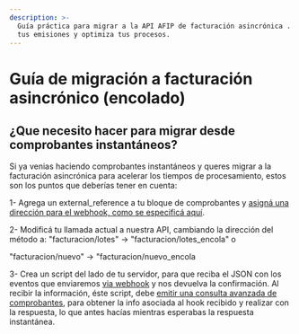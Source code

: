 ```yaml
---
description: >-
  Guía práctica para migrar a la API AFIP de facturación asincrónica . Acelera
  tus emisiones y optimiza tus procesos.
---
```


# Guía de migración a facturación asincrónico (encolado)

## ¿Que necesito hacer para migrar desde comprobantes instantáneos?

Si ya venias haciendo comprobantes instantáneos y queres migrar a la facturación asincrónica para acelerar los tiempos de procesamiento, estos son los puntos que deberías tener en cuenta:

1- Agrega un external\_reference a tu bloque de comprobantes y [asigná una dirección para el webhook, como se especificá aquí](../webhooks-notificaciones.md).

2- Modificá tu llamada actual a nuestra API, cambiando la dirección del método a: "facturacion/lotes"  -> "facturacion/lotes\_encola" o&#x20;

"facturacion/nuevo" -> "facturacion/nuevo\_encola

3- Crea un script del lado de tu servidor, para que reciba el JSON con los eventos que enviaremos [via webhook](../webhooks-notificaciones.md) y nos devuelva la confirmación. Al recibir la información, éste script, debe [emitir una consulta avanzada de comprobantes](consulta-avanzada-de-comprobantes-enviados.md#como-realizar-una-consulta-avanzada-por-external-reference), para obtener la info asociada al hook recibido y realizar con la respuesta, lo que antes hacías mientras esperabas la respuesta instantánea.

